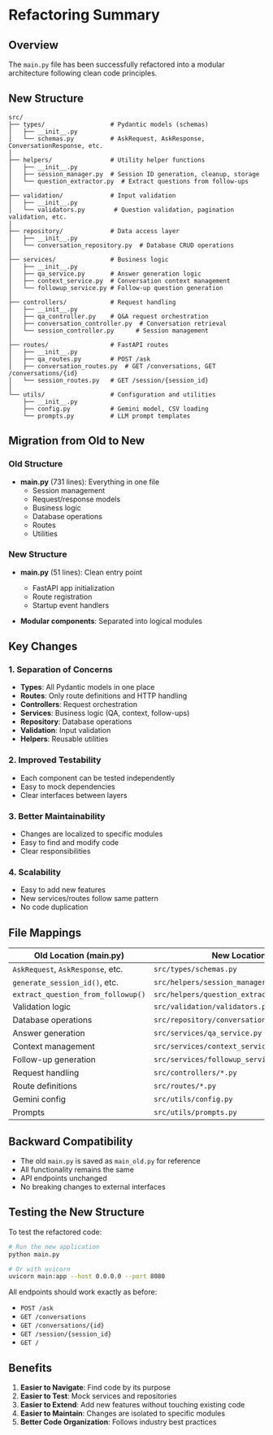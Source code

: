 # Refactoring Summary

## Overview

The `main.py` file has been successfully refactored into a modular architecture following clean code principles.

## New Structure

```
src/
├── types/                  # Pydantic models (schemas)
│   ├── __init__.py
│   └── schemas.py          # AskRequest, AskResponse, ConversationResponse, etc.
│
├── helpers/                # Utility helper functions
│   ├── __init__.py
│   ├── session_manager.py  # Session ID generation, cleanup, storage
│   └── question_extractor.py  # Extract questions from follow-ups
│
├── validation/             # Input validation
│   ├── __init__.py
│   └── validators.py        # Question validation, pagination validation, etc.
│
├── repository/             # Data access layer
│   ├── __init__.py
│   └── conversation_repository.py  # Database CRUD operations
│
├── services/               # Business logic
│   ├── __init__.py
│   ├── qa_service.py       # Answer generation logic
│   ├── context_service.py  # Conversation context management
│   └── followup_service.py # Follow-up question generation
│
├── controllers/            # Request handling
│   ├── __init__.py
│   ├── qa_controller.py    # Q&A request orchestration
│   ├── conversation_controller.py  # Conversation retrieval
│   └── session_controller.py      # Session management
│
├── routes/                 # FastAPI routes
│   ├── __init__.py
│   ├── qa_routes.py        # POST /ask
│   ├── conversation_routes.py  # GET /conversations, GET /conversations/{id}
│   └── session_routes.py   # GET /session/{session_id}
│
└── utils/                  # Configuration and utilities
    ├── __init__.py
    ├── config.py           # Gemini model, CSV loading
    └── prompts.py          # LLM prompt templates
```

## Migration from Old to New

### Old Structure

- **main.py** (731 lines): Everything in one file
  - Session management
  - Request/response models
  - Business logic
  - Database operations
  - Routes
  - Utilities

### New Structure

- **main.py** (51 lines): Clean entry point

  - FastAPI app initialization
  - Route registration
  - Startup event handlers

- **Modular components**: Separated into logical modules

## Key Changes

### 1. Separation of Concerns

- **Types**: All Pydantic models in one place
- **Routes**: Only route definitions and HTTP handling
- **Controllers**: Request orchestration
- **Services**: Business logic (QA, context, follow-ups)
- **Repository**: Database operations
- **Validation**: Input validation
- **Helpers**: Reusable utilities

### 2. Improved Testability

- Each component can be tested independently
- Easy to mock dependencies
- Clear interfaces between layers

### 3. Better Maintainability

- Changes are localized to specific modules
- Easy to find and modify code
- Clear responsibilities

### 4. Scalability

- Easy to add new features
- New services/routes follow same pattern
- No code duplication

## File Mappings

| Old Location (main.py)             | New Location                                |
| ---------------------------------- | ------------------------------------------- |
| `AskRequest`, `AskResponse`, etc.  | `src/types/schemas.py`                      |
| `generate_session_id()`, etc.      | `src/helpers/session_manager.py`            |
| `extract_question_from_followup()` | `src/helpers/question_extractor.py`         |
| Validation logic                   | `src/validation/validators.py`              |
| Database operations                | `src/repository/conversation_repository.py` |
| Answer generation                  | `src/services/qa_service.py`                |
| Context management                 | `src/services/context_service.py`           |
| Follow-up generation               | `src/services/followup_service.py`          |
| Request handling                   | `src/controllers/*.py`                      |
| Route definitions                  | `src/routes/*.py`                           |
| Gemini config                      | `src/utils/config.py`                       |
| Prompts                            | `src/utils/prompts.py`                      |

## Backward Compatibility

- The old `main.py` is saved as `main_old.py` for reference
- All functionality remains the same
- API endpoints unchanged
- No breaking changes to external interfaces

## Testing the New Structure

To test the refactored code:

```bash
# Run the new application
python main.py

# Or with uvicorn
uvicorn main:app --host 0.0.0.0 --port 8080
```

All endpoints should work exactly as before:

- `POST /ask`
- `GET /conversations`
- `GET /conversations/{id}`
- `GET /session/{session_id}`
- `GET /`

## Benefits

1. **Easier to Navigate**: Find code by its purpose
2. **Easier to Test**: Mock services and repositories
3. **Easier to Extend**: Add new features without touching existing code
4. **Easier to Maintain**: Changes are isolated to specific modules
5. **Better Code Organization**: Follows industry best practices
